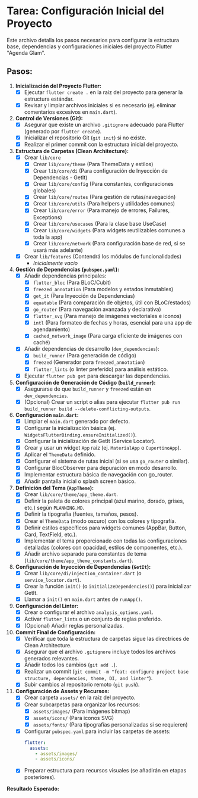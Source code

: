 # Tarea: Configuración Inicial del Proyecto

Este archivo detalla los pasos necesarios para configurar la estructura base, dependencias y configuraciones iniciales del proyecto Flutter "Agenda Glam".

## Pasos:

1.  **Inicialización del Proyecto Flutter:**
    - [X] Ejecutar `flutter create .` en la raíz del proyecto para generar la estructura estándar.
    - [X] Revisar y limpiar archivos iniciales si es necesario (ej. eliminar comentarios excesivos en `main.dart`).

2.  **Control de Versiones (Git):**
    - [X] Asegurar que existe un archivo `.gitignore` adecuado para Flutter (generado por `flutter create`).
    - [X] Inicializar el repositorio Git (`git init`) si no existe.
    - [X] Realizar el primer commit con la estructura inicial del proyecto.

3.  **Estructura de Carpetas (Clean Architecture):**
    - [X] Crear `lib/core`
        - [X] Crear `lib/core/theme` (Para ThemeData y estilos)
        - [X] Crear `lib/core/di` (Para configuración de Inyección de Dependencias - GetIt)
        - [X] Crear `lib/core/config` (Para constantes, configuraciones globales)
        - [X] Crear `lib/core/routes` (Para gestión de rutas/navegación)
        - [X] Crear `lib/core/utils` (Para helpers y utilidades comunes)
        - [X] Crear `lib/core/error` (Para manejo de errores, Failures, Exceptions)
        - [X] Crear `lib/core/usecases` (Para la clase base UseCase)
        - [X] Crear `lib/core/widgets` (Para widgets reutilizables comunes a toda la app)
        - [X] Crear `lib/core/network` (Para configuración base de red, si se usará más adelante)
    - [X] Crear `lib/features` (Contendrá los módulos de funcionalidades)
        - *Inicialmente vacío*

4.  **Gestión de Dependencias (`pubspec.yaml`):**
    - [X] Añadir dependencias principales:
        - [X] `flutter_bloc` (Para BLoC/Cubit)
        - [X] `freezed_annotation` (Para modelos y estados inmutables)
        - [X] `get_it` (Para Inyección de Dependencias)
        - [X] `equatable` (Para comparación de objetos, útil con BLoC/estados)
        - [X] `go_router` (Para navegación avanzada y declarativa)
        - [X] `flutter_svg` (Para manejo de imágenes vectoriales e iconos)
        - [X] `intl` (Para formateo de fechas y horas, esencial para una app de agendamiento)
        - [X] `cached_network_image` (Para carga eficiente de imágenes con caché)
    - [X] Añadir dependencias de desarrollo (`dev_dependencies`):
        - [X] `build_runner` (Para generación de código)
        - [X] `freezed` (Generador para `freezed_annotation`)
        - [X] `flutter_lints` (o linter preferido) para análisis estático.
    - [X] Ejecutar `flutter pub get` para descargar las dependencias.

5.  **Configuración de Generación de Código (`build_runner`):**
    - [X] Asegurarse de que `build_runner` y `freezed` están en `dev_dependencies`.
    - [X] (Opcional) Crear un script o alias para ejecutar `flutter pub run build_runner build --delete-conflicting-outputs`.

6.  **Configuración `main.dart`:**
    - [X] Limpiar el `main.dart` generado por defecto.
    - [X] Configurar la inicialización básica (ej. `WidgetsFlutterBinding.ensureInitialized()`).
    - [X] Configurar la inicialización de GetIt (Service Locator).
    - [X] Crear y usar un widget `App` raíz (ej. `MaterialApp` o `CupertinoApp`).
    - [X] Aplicar el `ThemeData` definido.
    - [X] Configurar el sistema de rutas inicial (si se usa `go_router` o similar).
    - [X] Configurar BlocObserver para depuración en modo desarrollo.
    - [X] Implementar estructura básica de navegación con go_router.
    - [X] Añadir pantalla inicial o splash screen básico.

7.  **Definición del Tema (`AppTheme`):**
    - [X] Crear `lib/core/theme/app_theme.dart`.
    - [X] Definir la paleta de colores principal (azul marino, dorado, grises, etc.) según `PLANNING.MD`.
    - [X] Definir la tipografía (fuentes, tamaños, pesos).
    - [X] Crear el `ThemeData` (modo oscuro) con los colores y tipografía.
    - [X] Definir estilos específicos para widgets comunes (AppBar, Button, Card, TextField, etc.).
    - [X] Implementar el tema proporcionado con todas las configuraciones detalladas (colores con opacidad, estilos de componentes, etc.).
    - [X] Añadir archivo separado para constantes de tema (`lib/core/theme/app_theme_constants.dart`).

8.  **Configuración de Inyección de Dependencias (`GetIt`):**
    - [X] Crear `lib/core/di/injection_container.dart` (o `service_locator.dart`).
    - [X] Crear la función `init()` (o `initializeDependencies()`) para inicializar GetIt.
    - [X] Llamar a `init()` en `main.dart` antes de `runApp()`.

9.  **Configuración del Linter:**
    - [X] Crear o configurar el archivo `analysis_options.yaml`.
    - [X] Activar `flutter_lints` o un conjunto de reglas preferido.
    - [X] (Opcional) Añadir reglas personalizadas.

10. **Commit Final de Configuración:**
    - [X] Verificar que toda la estructura de carpetas sigue las directrices de Clean Architecture.
    - [X] Asegurar que el archivo `.gitignore` incluye todos los archivos generados relevantes.
    - [X] Añadir todos los cambios (`git add .`).
    - [X] Realizar un commit (`git commit -m "feat: configure project base structure, dependencies, theme, DI, and linter"`).
    - [X] Subir cambios al repositorio remoto (`git push`).

11. **Configuración de Assets y Recursos:**
    - [X] Crear carpeta `assets/` en la raíz del proyecto.
    - [X] Crear subcarpetas para organizar los recursos:
        - [X] `assets/images/` (Para imágenes bitmap)
        - [X] `assets/icons/` (Para iconos SVG)
        - [X] `assets/fonts/` (Para tipografías personalizadas si se requieren)
    - [X] Configurar `pubspec.yaml` para incluir las carpetas de assets:
        ```yaml
        flutter:
          assets:
            - assets/images/
            - assets/icons/
        ```
    - [X] Preparar estructura para recursos visuales (se añadirán en etapas posteriores).

**Resultado Esperado:**
